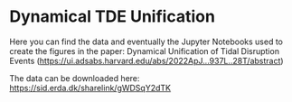 # Dynamical TDE Unification
Here you can find the data and eventually the Jupyter Notebooks used to create the figures in the paper: Dynamical Unification of Tidal Disruption Events (https://ui.adsabs.harvard.edu/abs/2022ApJ...937L..28T/abstract)

The data can be downloaded here: https://sid.erda.dk/sharelink/gWDSqY2dTK
